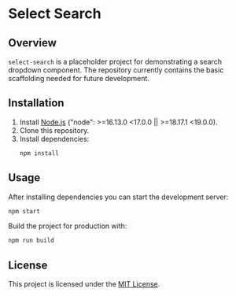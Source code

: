# Select Search

## Overview

`select-search` is a placeholder project for demonstrating a search dropdown component. The repository currently contains the basic scaffolding needed for future development.

## Installation

1. Install [Node.js](https://nodejs.org/) ("node": >=16.13.0 <17.0.0 || >=18.17.1 <19.0.0).
2. Clone this repository.
3. Install dependencies:
   ```bash
   npm install
   ```

## Usage

After installing dependencies you can start the development server:

```bash
npm start
```

Build the project for production with:

```bash
npm run build
```

## License

This project is licensed under the [MIT License](LICENSE).
